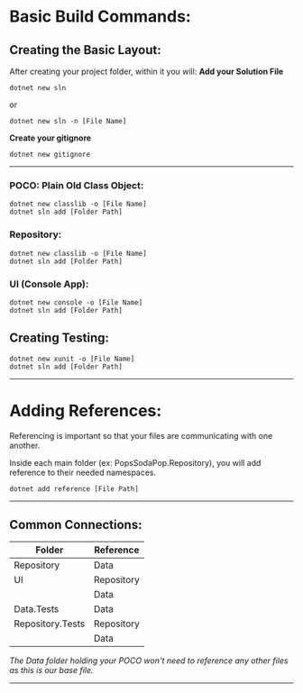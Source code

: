 # Basic Build Commands:

## Creating the Basic Layout:
After creating your project folder, within it  you will: 
**Add your Solution File**
```
dotnet new sln
```
or
```
dotnet new sln -n [File Name] 
```
**Create your gitignore**
```
dotnet new gitignore
```
---

### POCO: Plain Old Class Object:
```
dotnet new classlib -o [File Name]
dotnet sln add [Folder Path]
```
### Repository: 
```
dotnet new classlib -o [File Name]
dotnet sln add [Folder Path]
```
### UI (Console App):
```
dotnet new console -o [File Name]
dotnet sln add [Folder Path]
```
## Creating Testing:
```
dotnet new xunit -o [File Name]
dotnet sln add [Folder Path]
```

---
# Adding References:
Referencing is important so that your files are communicating with one another.

Inside each main folder (ex: PopsSodaPop.Repository), you will add reference to their needed namespaces.

```
dotnet add reference [File Path]
```
---
## Common Connections:

|Folder | Reference |
| -------------- | ------------- |
|Repository | Data
| UI    | Repository
|       | Data
|Data.Tests | Data
|Repository.Tests | Repository
| | Data

*The Data folder holding your POCO won't need to reference any other files as this is our base file.*

---
